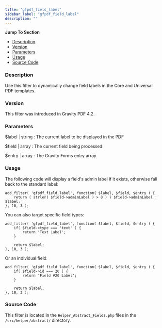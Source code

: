 ```yaml
---
title: "gfpdf_field_label"
sidebar_label: "gfpdf_field_label"
description: ""
---
```


**Jump To Section**

* [Description](#description)
* [Version](#version)
* [Parameters](#parameters)
* [Usage](#usage)
* [Source Code](#source-code)

### Description 

Use this filter to dynamically change field labels in the Core and Universal PDF templates.

### Version 

This filter was introduced in Gravity PDF 4.2.

### Parameters 

$label | string
:    The current label to be displayed in the PDF

$field | array
:    The current field being processed

$entry | array
:    The Gravity Forms entry array

### Usage 

The following code will display a field's admin label if it exists, otherwise fall back to the standard label:

```.language-php
add_filter( 'gfpdf_field_label', function( $label, $field, $entry ) {
	return ( strlen( $field->adminLabel ) > 0 ) ? $field->adminLabel : $label;
}, 10, 3 );
```

You can also target specific field types:

```.language-php
add_filter( 'gfpdf_field_label', function( $label, $field, $entry ) {
	if( $field->type === 'text' ) {
		return 'Text Label';
	}

	return $label;
}, 10, 3 );
```

Or an individual field:

```.language-php
add_filter( 'gfpdf_field_label', function( $label, $field, $entry ) {
	if( $field->id === 20 ) {
		return 'Field #20 Label';
	}

	return $label;
}, 10, 3 );
```

### Source Code 

This filter is located in the `Helper_Abstract_Fields.php` files in the `/src/helper/abstract/` directory.